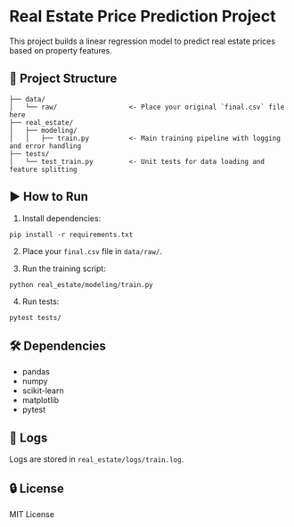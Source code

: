 
# Real Estate Price Prediction Project

This project builds a linear regression model to predict real estate prices based on property features.

## 📁 Project Structure

```
├── data/
│   └── raw/                  <- Place your original `final.csv` file here
├── real_estate/
│   ├── modeling/
│   │   ├── train.py          <- Main training pipeline with logging and error handling
├── tests/
│   └── test_train.py         <- Unit tests for data loading and feature splitting
```

## ▶️ How to Run

1. Install dependencies:

```
pip install -r requirements.txt
```

2. Place your `final.csv` file in `data/raw/`.

3. Run the training script:

```
python real_estate/modeling/train.py
```

4. Run tests:

```
pytest tests/
```

## 🛠 Dependencies

- pandas
- numpy
- scikit-learn
- matplotlib
- pytest

## 📄 Logs

Logs are stored in `real_estate/logs/train.log`.

## 🔒 License

MIT License
